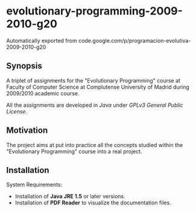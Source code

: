 # evolutionary-programming-2009-2010-g20
Automatically exported from code.google.com/p/programacion-evolutiva-2009-2010-g20

## Synopsis ##
A triplet of assignments for the "Evolutionary Programming" course at Faculty of Computer Science at Complutense University of Madrid during 2009/2010 academic course.

All the assignments are developed in *Java* under *GPLv3 General Public License*.

## Motivation ##
The project aims at put into practice all the concepts studied within the "Evolutionary Programming" course into a real project.

## Installation ##
System Requirements:

- Installation of **Java JRE 1.5** or later versions.
- Installation of **PDF Reader** to visualize the documentation files.
